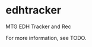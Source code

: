 edhtracker
==============================

MTG EDH Tracker and Rec

For more information, see TODO.
